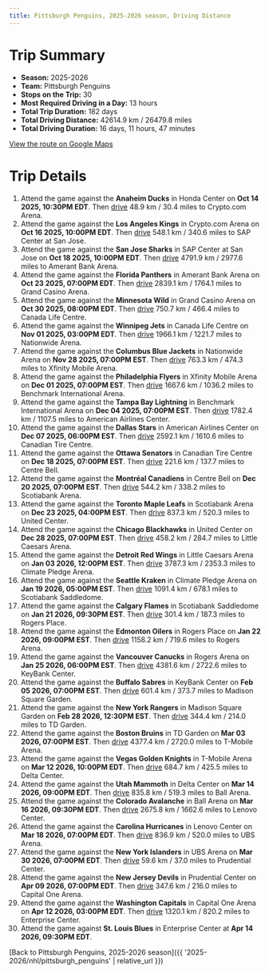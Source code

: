 ```yaml
---
title: Pittsburgh Penguins, 2025-2026 season, Driving Distance
---
```


# Trip Summary
- **Season:** 2025-2026
- **Team:** Pittsburgh Penguins
- **Stops on the Trip:** 30
- **Most Required Driving in a Day:** 13 hours
- **Total Trip Duration:** 182 days
- **Total Driving Distance:** 42614.9 km / 26479.8 miles
- **Total Driving Duration:** 16 days, 11 hours, 47 minutes

[View the route on Google Maps](https://www.google.com/maps/dir/Honda+Center+Anaheim/Crypto.com+Arena+Los+Angeles/SAP+Center+at+San+Jose+San+Jose/Amerant+Bank+Arena+Florida/Grand+Casino+Arena+Minnesota/Canada+Life+Centre+Winnipeg/Nationwide+Arena+Columbus/Xfinity+Mobile+Arena+Philadelphia/Benchmark+International+Arena+Tampa+Bay/American+Airlines+Center+Dallas/Canadian+Tire+Centre+Ottawa/Centre+Bell+Montréal/Scotiabank+Arena+Toronto/United+Center+Chicago/Little+Caesars+Arena+Detroit/Climate+Pledge+Arena+Seattle/Scotiabank+Saddledome+Calgary/Rogers+Place+Edmonton/Rogers+Arena+Vancouver/KeyBank+Center+Buffalo/Madison+Square+Garden+New+York/TD+Garden+Boston/T-Mobile+Arena+Vegas/Delta+Center+Utah/Ball+Arena+Colorado/Lenovo+Center+Carolina/UBS+Arena+New+York/Prudential+Center+New+Jersey/Capital+One+Arena+Washington/Enterprise+Center+St.+Louis)

# Trip Details
1. Attend the game against the **Anaheim Ducks** in Honda Center on **Oct 14 2025, 10:30PM EDT**. Then [drive](https://www.google.com/maps/dir/Honda+Center+Anaheim/Crypto.com+Arena+Los+Angeles) 48.9 km / 30.4 miles to Crypto.com Arena.
2. Attend the game against the **Los Angeles Kings** in Crypto.com Arena on **Oct 16 2025, 10:00PM EDT**. Then [drive](https://www.google.com/maps/dir/Crypto.com+Arena+Los+Angeles/SAP+Center+at+San+Jose+San+Jose) 548.1 km / 340.6 miles to SAP Center at San Jose.
3. Attend the game against the **San Jose Sharks** in SAP Center at San Jose on **Oct 18 2025, 10:00PM EDT**. Then [drive](https://www.google.com/maps/dir/SAP+Center+at+San+Jose+San+Jose/Amerant+Bank+Arena+Florida) 4791.9 km / 2977.6 miles to Amerant Bank Arena.
4. Attend the game against the **Florida Panthers** in Amerant Bank Arena on **Oct 23 2025, 07:00PM EDT**. Then [drive](https://www.google.com/maps/dir/Amerant+Bank+Arena+Florida/Grand+Casino+Arena+Minnesota) 2839.1 km / 1764.1 miles to Grand Casino Arena.
5. Attend the game against the **Minnesota Wild** in Grand Casino Arena on **Oct 30 2025, 08:00PM EDT**. Then [drive](https://www.google.com/maps/dir/Grand+Casino+Arena+Minnesota/Canada+Life+Centre+Winnipeg) 750.7 km / 466.4 miles to Canada Life Centre.
6. Attend the game against the **Winnipeg Jets** in Canada Life Centre on **Nov 01 2025, 03:00PM EDT**. Then [drive](https://www.google.com/maps/dir/Canada+Life+Centre+Winnipeg/Nationwide+Arena+Columbus) 1966.1 km / 1221.7 miles to Nationwide Arena.
7. Attend the game against the **Columbus Blue Jackets** in Nationwide Arena on **Nov 28 2025, 07:00PM EST**. Then [drive](https://www.google.com/maps/dir/Nationwide+Arena+Columbus/Xfinity+Mobile+Arena+Philadelphia) 763.3 km / 474.3 miles to Xfinity Mobile Arena.
8. Attend the game against the **Philadelphia Flyers** in Xfinity Mobile Arena on **Dec 01 2025, 07:00PM EST**. Then [drive](https://www.google.com/maps/dir/Xfinity+Mobile+Arena+Philadelphia/Benchmark+International+Arena+Tampa+Bay) 1667.6 km / 1036.2 miles to Benchmark International Arena.
9. Attend the game against the **Tampa Bay Lightning** in Benchmark International Arena on **Dec 04 2025, 07:00PM EST**. Then [drive](https://www.google.com/maps/dir/Benchmark+International+Arena+Tampa+Bay/American+Airlines+Center+Dallas) 1782.4 km / 1107.5 miles to American Airlines Center.
10. Attend the game against the **Dallas Stars** in American Airlines Center on **Dec 07 2025, 06:00PM EST**. Then [drive](https://www.google.com/maps/dir/American+Airlines+Center+Dallas/Canadian+Tire+Centre+Ottawa) 2592.1 km / 1610.6 miles to Canadian Tire Centre.
11. Attend the game against the **Ottawa Senators** in Canadian Tire Centre on **Dec 18 2025, 07:00PM EST**. Then [drive](https://www.google.com/maps/dir/Canadian+Tire+Centre+Ottawa/Centre+Bell+Montréal) 221.6 km / 137.7 miles to Centre Bell.
12. Attend the game against the **Montréal Canadiens** in Centre Bell on **Dec 20 2025, 07:00PM EST**. Then [drive](https://www.google.com/maps/dir/Centre+Bell+Montréal/Scotiabank+Arena+Toronto) 544.2 km / 338.2 miles to Scotiabank Arena.
13. Attend the game against the **Toronto Maple Leafs** in Scotiabank Arena on **Dec 23 2025, 04:00PM EST**. Then [drive](https://www.google.com/maps/dir/Scotiabank+Arena+Toronto/United+Center+Chicago) 837.3 km / 520.3 miles to United Center.
14. Attend the game against the **Chicago Blackhawks** in United Center on **Dec 28 2025, 07:00PM EST**. Then [drive](https://www.google.com/maps/dir/United+Center+Chicago/Little+Caesars+Arena+Detroit) 458.2 km / 284.7 miles to Little Caesars Arena.
15. Attend the game against the **Detroit Red Wings** in Little Caesars Arena on **Jan 03 2026, 12:00PM EST**. Then [drive](https://www.google.com/maps/dir/Little+Caesars+Arena+Detroit/Climate+Pledge+Arena+Seattle) 3787.3 km / 2353.3 miles to Climate Pledge Arena.
16. Attend the game against the **Seattle Kraken** in Climate Pledge Arena on **Jan 19 2026, 05:00PM EST**. Then [drive](https://www.google.com/maps/dir/Climate+Pledge+Arena+Seattle/Scotiabank+Saddledome+Calgary) 1091.4 km / 678.1 miles to Scotiabank Saddledome.
17. Attend the game against the **Calgary Flames** in Scotiabank Saddledome on **Jan 21 2026, 09:30PM EST**. Then [drive](https://www.google.com/maps/dir/Scotiabank+Saddledome+Calgary/Rogers+Place+Edmonton) 301.4 km / 187.3 miles to Rogers Place.
18. Attend the game against the **Edmonton Oilers** in Rogers Place on **Jan 22 2026, 09:00PM EST**. Then [drive](https://www.google.com/maps/dir/Rogers+Place+Edmonton/Rogers+Arena+Vancouver) 1158.2 km / 719.6 miles to Rogers Arena.
19. Attend the game against the **Vancouver Canucks** in Rogers Arena on **Jan 25 2026, 06:00PM EST**. Then [drive](https://www.google.com/maps/dir/Rogers+Arena+Vancouver/KeyBank+Center+Buffalo) 4381.6 km / 2722.6 miles to KeyBank Center.
20. Attend the game against the **Buffalo Sabres** in KeyBank Center on **Feb 05 2026, 07:00PM EST**. Then [drive](https://www.google.com/maps/dir/KeyBank+Center+Buffalo/Madison+Square+Garden+New+York) 601.4 km / 373.7 miles to Madison Square Garden.
21. Attend the game against the **New York Rangers** in Madison Square Garden on **Feb 28 2026, 12:30PM EST**. Then [drive](https://www.google.com/maps/dir/Madison+Square+Garden+New+York/TD+Garden+Boston) 344.4 km / 214.0 miles to TD Garden.
22. Attend the game against the **Boston Bruins** in TD Garden on **Mar 03 2026, 07:00PM EST**. Then [drive](https://www.google.com/maps/dir/TD+Garden+Boston/T-Mobile+Arena+Vegas) 4377.4 km / 2720.0 miles to T-Mobile Arena.
23. Attend the game against the **Vegas Golden Knights** in T-Mobile Arena on **Mar 12 2026, 10:00PM EDT**. Then [drive](https://www.google.com/maps/dir/T-Mobile+Arena+Vegas/Delta+Center+Utah) 684.7 km / 425.5 miles to Delta Center.
24. Attend the game against the **Utah Mammoth** in Delta Center on **Mar 14 2026, 09:00PM EDT**. Then [drive](https://www.google.com/maps/dir/Delta+Center+Utah/Ball+Arena+Colorado) 835.8 km / 519.3 miles to Ball Arena.
25. Attend the game against the **Colorado Avalanche** in Ball Arena on **Mar 16 2026, 09:30PM EDT**. Then [drive](https://www.google.com/maps/dir/Ball+Arena+Colorado/Lenovo+Center+Carolina) 2675.8 km / 1662.6 miles to Lenovo Center.
26. Attend the game against the **Carolina Hurricanes** in Lenovo Center on **Mar 18 2026, 07:00PM EDT**. Then [drive](https://www.google.com/maps/dir/Lenovo+Center+Carolina/UBS+Arena+New+York) 836.9 km / 520.0 miles to UBS Arena.
27. Attend the game against the **New York Islanders** in UBS Arena on **Mar 30 2026, 07:00PM EDT**. Then [drive](https://www.google.com/maps/dir/UBS+Arena+New+York/Prudential+Center+New+Jersey) 59.6 km / 37.0 miles to Prudential Center.
28. Attend the game against the **New Jersey Devils** in Prudential Center on **Apr 09 2026, 07:00PM EDT**. Then [drive](https://www.google.com/maps/dir/Prudential+Center+New+Jersey/Capital+One+Arena+Washington) 347.6 km / 216.0 miles to Capital One Arena.
29. Attend the game against the **Washington Capitals** in Capital One Arena on **Apr 12 2026, 03:00PM EDT**. Then [drive](https://www.google.com/maps/dir/Capital+One+Arena+Washington/Enterprise+Center+St.+Louis) 1320.1 km / 820.2 miles to Enterprise Center.
30. Attend the game against **St. Louis Blues** in Enterprise Center at **Apr 14 2026, 09:30PM EDT**.

[Back to Pittsburgh Penguins, 2025-2026 season]({{ '2025-2026/nhl/pittsburgh_penguins' | relative_url }})
